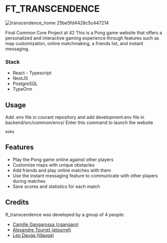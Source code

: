 # FT_TRANSCENDENCE

![transcendence_home 25be5fd4428c5c447214](https://user-images.githubusercontent.com/68016211/209934243-24ef752e-c025-41cd-89a8-00ae735c8367.png)

Final Common Core Project at 42
This is a Pong game website that offers a personalized and interactive gaming experience through features such as map customization, online matchmaking, a friends list, and instant messaging.

### Stack

 - React - Typescript
 - NestJS
 - PostgreSQL
 - TypeOrm

## Usage

Add .env file in courant repository and add development.env file in backend/src/common/envs/
Enter this command to launch the website

    make

## Features

- Play the Pong game online against other players
- Customize maps with unique obstacles
-  Add friends and play online matches  with them
- Use the instant messaging feature to communicate with other players during matches
- Save scores and statistics for  each  match

## Credits
ft_transcendence was developed by a group of 4 people:

 - [Camille Gangarossa (cgangaro)](https://github.com/cgangaro)
 - [Alexandre Tourret (atourret)](https://github.com/Kiripiro)
 - [Leo Dauga (ldauga)](https://github.com/ldauga)
